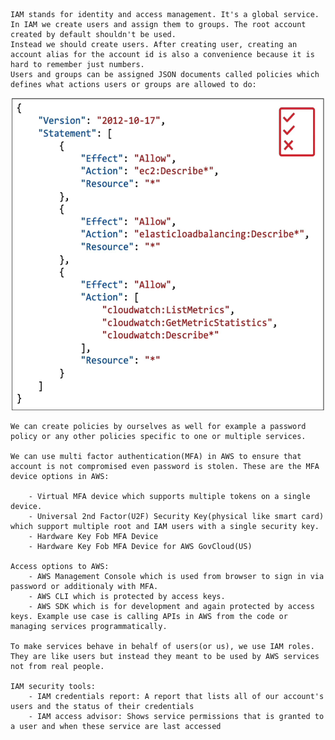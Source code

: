     IAM stands for identity and access management. It's a global service. In IAM we create users and assign them to groups. The root account created by default shouldn't be used.  
    Instead we should create users. After creating user, creating an account alias for the account id is also a convenience because it is hard to remember just numbers.
    Users and groups can be assigned JSON documents called policies which defines what actions users or groups are allowed to do:
<p align="center"><img src="iam-json.png" width=500 height=500></p>

    We can create policies by ourselves as well for example a password policy or any other policies specific to one or multiple services. 

    We can use multi factor authentication(MFA) in AWS to ensure that account is not compromised even password is stolen. These are the MFA device options in AWS:

        - Virtual MFA device which supports multiple tokens on a single device.
        - Universal 2nd Factor(U2F) Security Key(physical like smart card) which support multiple root and IAM users with a single security key.
        - Hardware Key Fob MFA Device
        - Hardware Key Fob MFA Device for AWS GovCloud(US)

    Access options to AWS:
        - AWS Management Console which is used from browser to sign in via password or additionaly with MFA.
        - AWS CLI which is protected by access keys.
        - AWS SDK which is for development and again protected by access keys. Example use case is calling APIs in AWS from the code or managing services programmatically.

    To make services behave in behalf of users(or us), we use IAM roles. They are like users but instead they meant to be used by AWS services not from real people.

    IAM security tools:
        - IAM credentials report: A report that lists all of our account's users and the status of their credentials
        - IAM access advisor: Shows service permissions that is granted to a user and when these service are last accessed

    

    
